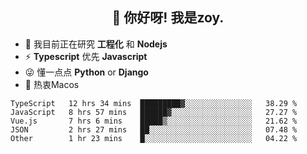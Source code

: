 <h2 align="center">👋 你好呀! 我是zoy.</h2>

- 🌱 我目前正在研究 **工程化** 和 **Nodejs**
- ⚡ **Typescript** 优先 **Javascript**
- 😜 懂一点点 **Python** or **Django**
- 🚀 热衷Macos





<!--
**l-zoy/l-zoy** is a ✨ _special_ ✨ repository because its `README.md` (this file) appears on your GitHub profile.

Here are some ideas to get you started:

- 🔭 I’m currently working on ...
- 🌱 I’m currently learning ...
- 👯 I’m looking to collaborate on ...
- 🤔 I’m looking for help with ...
- 💬 Ask me about ...
- 📫 How to reach me: ...
- 😄 Pronouns: ...
- ⚡ Fun fact: ...
-->

<!--START_SECTION:waka-->
```text
TypeScript   12 hrs 34 mins  █████████▓░░░░░░░░░░░░░░░   38.29 % 
JavaScript   8 hrs 57 mins   ██████▓░░░░░░░░░░░░░░░░░░   27.27 % 
Vue.js       7 hrs 6 mins    █████▒░░░░░░░░░░░░░░░░░░░   21.62 % 
JSON         2 hrs 27 mins   ██░░░░░░░░░░░░░░░░░░░░░░░   07.48 % 
Other        1 hr 23 mins    █░░░░░░░░░░░░░░░░░░░░░░░░   04.22 % 
```
<!--END_SECTION:waka-->
